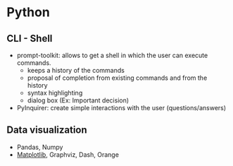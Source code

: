 # Python

## CLI - Shell

- prompt-toolkit: allows to get a shell in which the user can execute commands.
  - keeps a history of the commands
  - proposal of completion from existing commands and from the history
  - syntax highlighting
  - dialog box (Ex: Important decision)
- PyInquirer: create simple interactions with the user (questions/answers)



## Data visualization

- Pandas, Numpy
- [Matplotlib](../../tools/matplotlib/index.md), Graphviz, Dash, Orange


